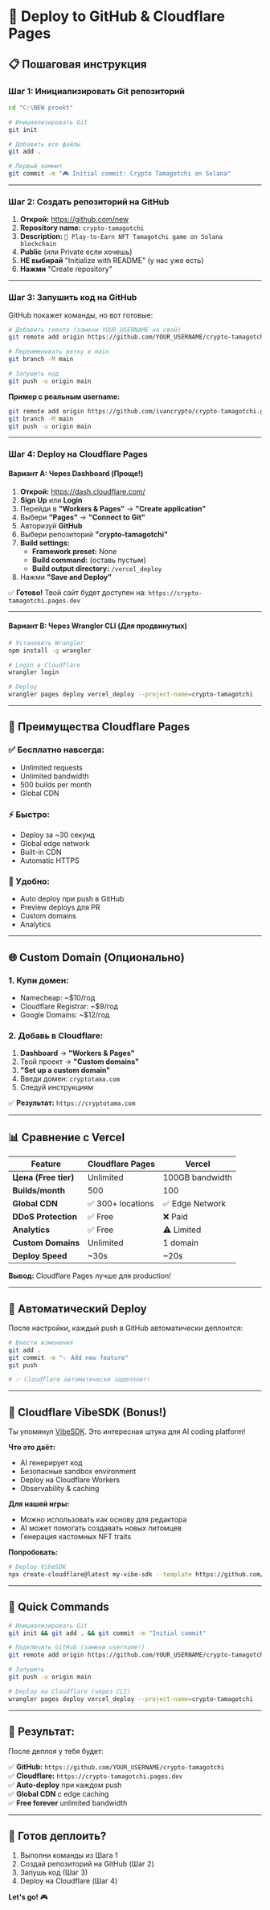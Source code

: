 # 🚀 Deploy to GitHub & Cloudflare Pages

## 📋 Пошаговая инструкция

### Шаг 1: Инициализировать Git репозиторий

```bash
cd "C:\NEW proekt"

# Инициализировать Git
git init

# Добавить все файлы
git add .

# Первый коммит
git commit -m "🎮 Initial commit: Crypto Tamagotchi on Solana"
```

---

### Шаг 2: Создать репозиторий на GitHub

1. **Открой:** https://github.com/new
2. **Repository name:** `crypto-tamagotchi`
3. **Description:** `🐣 Play-to-Earn NFT Tamagotchi game on Solana blockchain`
4. **Public** (или Private если хочешь)
5. **НЕ выбирай** "Initialize with README" (у нас уже есть)
6. **Нажми** "Create repository"

---

### Шаг 3: Запушить код на GitHub

GitHub покажет команды, но вот готовые:

```bash
# Добавить remote (замени YOUR_USERNAME на свой)
git remote add origin https://github.com/YOUR_USERNAME/crypto-tamagotchi.git

# Переименовать ветку в main
git branch -M main

# Запушить код
git push -u origin main
```

**Пример с реальным username:**
```bash
git remote add origin https://github.com/ivancrypto/crypto-tamagotchi.git
git branch -M main
git push -u origin main
```

---

### Шаг 4: Deploy на Cloudflare Pages

#### Вариант A: Через Dashboard (Проще!)

1. **Открой:** https://dash.cloudflare.com/
2. **Sign Up** или **Login**
3. Перейди в **"Workers & Pages"** → **"Create application"**
4. Выбери **"Pages"** → **"Connect to Git"**
5. Авторизуй **GitHub**
6. Выбери репозиторий **"crypto-tamagotchi"**
7. **Build settings:**
   - **Framework preset:** None
   - **Build command:** (оставь пустым)
   - **Build output directory:** `/vercel_deploy`
8. Нажми **"Save and Deploy"**

✅ **Готово!** Твой сайт будет доступен на: `https://crypto-tamagotchi.pages.dev`

---

#### Вариант B: Через Wrangler CLI (Для продвинутых)

```bash
# Установить Wrangler
npm install -g wrangler

# Login в Cloudflare
wrangler login

# Deploy
wrangler pages deploy vercel_deploy --project-name=crypto-tamagotchi
```

---

## 🎯 Преимущества Cloudflare Pages

### ✅ Бесплатно навсегда:
- Unlimited requests
- Unlimited bandwidth
- 500 builds per month
- Global CDN

### ⚡ Быстро:
- Deploy за ~30 секунд
- Global edge network
- Built-in CDN
- Automatic HTTPS

### 🔧 Удобно:
- Auto deploy при push в GitHub
- Preview deploys для PR
- Custom domains
- Analytics

---

## 🌐 Custom Domain (Опционально)

### 1. Купи домен:
- Namecheap: ~$10/год
- Cloudflare Registrar: ~$9/год
- Google Domains: ~$12/год

### 2. Добавь в Cloudflare:
1. **Dashboard** → **"Workers & Pages"**
2. Твой проект → **"Custom domains"**
3. **"Set up a custom domain"**
4. Введи домен: `cryptotama.com`
5. Следуй инструкциям

✅ **Результат:** `https://cryptotama.com`

---

## 📊 Сравнение с Vercel

| Feature | Cloudflare Pages | Vercel |
|---------|------------------|--------|
| **Цена (Free tier)** | Unlimited | 100GB bandwidth |
| **Builds/month** | 500 | 100 |
| **Global CDN** | ✅ 300+ locations | ✅ Edge Network |
| **DDoS Protection** | ✅ Free | ❌ Paid |
| **Analytics** | ✅ Free | ⚠️ Limited |
| **Custom Domains** | Unlimited | 1 domain |
| **Deploy Speed** | ~30s | ~20s |

**Вывод:** Cloudflare Pages лучше для production!

---

## 🔧 Автоматический Deploy

После настройки, каждый push в GitHub автоматически деплоится:

```bash
# Внести изменения
git add .
git commit -m "✨ Add new feature"
git push

# ✅ Cloudflare автоматически задеплоит!
```

---

## 🎨 Cloudflare VibeSDK (Bonus!)

Ты упомянул [VibeSDK](https://blog.cloudflare.com/deploy-your-own-ai-vibe-coding-platform/). Это интересная штука для AI coding platform!

**Что это даёт:**
- AI генерирует код
- Безопасные sandbox environment
- Deploy на Cloudflare Workers
- Observability & caching

**Для нашей игры:**
- Можно использовать как основу для редактора
- AI может помогать создавать новых питомцев
- Генерация кастомных NFT traits

**Попробовать:**
```bash
# Deploy VibeSDK
npx create-cloudflare@latest my-vibe-sdk --template https://github.com/cloudflare/vibesdk-worker
```

---

## 📝 Quick Commands

```bash
# Инициализировать Git
git init && git add . && git commit -m "Initial commit"

# Подключить GitHub (замени username!)
git remote add origin https://github.com/YOUR_USERNAME/crypto-tamagotchi.git

# Запушить
git push -u origin main

# Deploy на Cloudflare (через CLI)
wrangler pages deploy vercel_deploy --project-name=crypto-tamagotchi
```

---

## 🎯 Результат:

После деплоя у тебя будет:

✅ **GitHub:** `https://github.com/YOUR_USERNAME/crypto-tamagotchi`  
✅ **Cloudflare:** `https://crypto-tamagotchi.pages.dev`  
✅ **Auto-deploy** при каждом push  
✅ **Global CDN** с edge caching  
✅ **Free forever** unlimited bandwidth  

---

## 🚀 Готов деплоить?

1. Выполни команды из Шага 1
2. Создай репозиторий на GitHub (Шаг 2)
3. Запушь код (Шаг 3)
4. Deploy на Cloudflare (Шаг 4)

**Let's go!** 🎮


